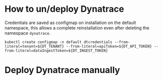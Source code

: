 # How to un/deploy Dynatrace


Credentials are saved as configmap on installation on the default namespace, this allows a complete reinstallation even after deleting the namespace `dynatrace`.

    kubectl create configmap -n default dtcredentials --from-literal=tenant=${DT_TENANT} --from-literal=apiToken=${DT_API_TOKEN} --from-literal=dataIngestToken=${DT_INGEST_TOKEN}



# Deploy Dynatrace manually

